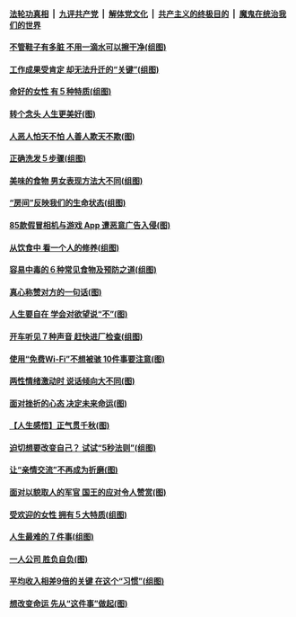####  [法轮功真相](../../../../basic/blob/master/README.md?t=08200526) &nbsp;|&nbsp; [九评共产党](../../../../9ping.md/blob/master/README.md?t=08200526) &nbsp;|&nbsp; [解体党文化](../../../../jtdwh.md/blob/master/README.md?t=08200526)  &nbsp;|&nbsp; [共产主义的终极目的](../../../../gczydzjmd.md/blob/master/README.md?t=08200526) &nbsp;|&nbsp; [魔鬼在统治我们的世界](../../../../mgztzwmdsj.md/blob/master/README.md?t=08200526) 

#### [不管鞋子有多脏 不用一滴水可以擦干净(组图)](../pages/p8/903833.md?t=08200526) 

#### [工作成果受肯定 却无法升迁的“关键”(组图)](../pages/p8/904239.md?t=08200526) 

#### [命好的女性 有５种特质(组图)](../pages/p8/904008.md?t=08200526) 

#### [转个念头 人生更美好(图)](../pages/p8/903829.md?t=08200526) 

#### [人恶人怕天不怕 人善人欺天不欺(图)](../pages/p8/903708.md?t=08200526) 

#### [正确洗发５步骤(组图)](../pages/p8/904066.md?t=08200526) 

#### [美味的食物 男女表现方法大不同(组图)](../pages/p8/904038.md?t=08200526) 

#### [“房间”反映我们的生命状态(组图)](../pages/p8/903625.md?t=08200526) 

#### [85款假冒相机与游戏 App 遭恶意广告入侵(图)](../pages/p8/904001.md?t=08200526) 

#### [从饮食中 看一个人的修养(组图)](../pages/p8/904020.md?t=08200526) 

#### [容易中毒的６种常见食物及预防之道(组图)](../pages/p8/904019.md?t=08200526) 

#### [真心称赞对方的一句话(图)](../pages/p8/903899.md?t=08200526) 

#### [人生要自在 学会对欲望说“不”(图)](../pages/p8/903822.md?t=08200526) 

#### [开车听见７种声音 赶快进厂检查(组图)](../pages/p8/903792.md?t=08200526) 

#### [使用“免费Wi-Fi”不想被骇 10件事要注意(图)](../pages/p8/903693.md?t=08200526) 

#### [两性情绪激动时 说话倾向大不同(图)](../pages/p8/903896.md?t=08200526) 

#### [面对挫折的心态 决定未来命运(图)](../pages/p8/903615.md?t=08200526) 

#### [【人生感悟】正气贯千秋(图)](../pages/p8/903658.md?t=08200526) 

#### [迫切想要改变自己？ 试试“5秒法则”(组图)](../pages/p8/903788.md?t=08200526) 

#### [让“亲情交流”不再成为折磨(图)](../pages/p8/903787.md?t=08200526) 

#### [面对以貌取人的军官 国王的应对令人赞赏(图)](../pages/p8/903601.md?t=08200526) 

#### [受欢迎的女性 拥有５大特质(组图)](../pages/p8/903664.md?t=08200526) 

#### [人生最难的７件事(组图)](../pages/p8/903690.md?t=08200526) 

#### [一人公司 胜负自负(图)](../pages/p8/903592.md?t=08200526) 

#### [平均收入相差9倍的关键 在这个“习惯”(组图)](../pages/p8/903609.md?t=08200526) 

#### [想改变命运 先从“这件事”做起(图)](../pages/p8/903613.md?t=08200526) 

